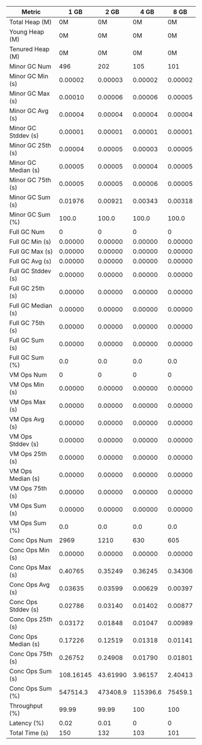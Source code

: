 | Metric | 1 GB | 2 GB | 4 GB | 8 GB |
|------|----|----|----|----|
| Total Heap (M) | 0M | 0M | 0M | 0M |
| Young Heap (M) | 0M | 0M | 0M | 0M |
| Tenured Heap (M) | 0M | 0M | 0M | 0M |
| Minor GC Num | 496 | 202 | 105 | 101 |
| Minor GC Min (s) | 0.00002 | 0.00003 | 0.00002 | 0.00002 |
| Minor GC Max (s) | 0.00010 | 0.00006 | 0.00006 | 0.00005 |
| Minor GC Avg (s) | 0.00004 | 0.00004 | 0.00004 | 0.00004 |
| Minor GC Stddev (s) | 0.00001 | 0.00001 | 0.00001 | 0.00001 |
| Minor GC 25th (s) | 0.00004 | 0.00005 | 0.00003 | 0.00005 |
| Minor GC Median (s) | 0.00005 | 0.00005 | 0.00004 | 0.00005 |
| Minor GC 75th (s) | 0.00005 | 0.00005 | 0.00006 | 0.00005 |
| Minor GC Sum (s) | 0.01976 | 0.00921 | 0.00343 | 0.00318 |
| Minor GC Sum (%) | 100.0 | 100.0 | 100.0 | 100.0 |
| Full GC Num | 0 | 0 | 0 | 0 |
| Full GC Min (s) | 0.00000 | 0.00000 | 0.00000 | 0.00000 |
| Full GC Max (s) | 0.00000 | 0.00000 | 0.00000 | 0.00000 |
| Full GC Avg (s) | 0.00000 | 0.00000 | 0.00000 | 0.00000 |
| Full GC Stddev (s) | 0.00000 | 0.00000 | 0.00000 | 0.00000 |
| Full GC 25th (s) | 0.00000 | 0.00000 | 0.00000 | 0.00000 |
| Full GC Median (s) | 0.00000 | 0.00000 | 0.00000 | 0.00000 |
| Full GC 75th (s) | 0.00000 | 0.00000 | 0.00000 | 0.00000 |
| Full GC Sum (s) | 0.00000 | 0.00000 | 0.00000 | 0.00000 |
| Full GC Sum (%) | 0.0 | 0.0 | 0.0 | 0.0 |
| VM Ops Num | 0 | 0 | 0 | 0 |
| VM Ops Min (s) | 0.00000 | 0.00000 | 0.00000 | 0.00000 |
| VM Ops Max (s) | 0.00000 | 0.00000 | 0.00000 | 0.00000 |
| VM Ops Avg (s) | 0.00000 | 0.00000 | 0.00000 | 0.00000 |
| VM Ops Stddev (s) | 0.00000 | 0.00000 | 0.00000 | 0.00000 |
| VM Ops 25th (s) | 0.00000 | 0.00000 | 0.00000 | 0.00000 |
| VM Ops Median (s) | 0.00000 | 0.00000 | 0.00000 | 0.00000 |
| VM Ops 75th (s) | 0.00000 | 0.00000 | 0.00000 | 0.00000 |
| VM Ops Sum (s) | 0.00000 | 0.00000 | 0.00000 | 0.00000 |
| VM Ops Sum (%) | 0.0 | 0.0 | 0.0 | 0.0 |
| Conc Ops Num | 2969 | 1210 | 630 | 605 |
| Conc Ops Min (s) | 0.00000 | 0.00000 | 0.00000 | 0.00000 |
| Conc Ops Max (s) | 0.40765 | 0.35249 | 0.36245 | 0.34306 |
| Conc Ops Avg (s) | 0.03635 | 0.03599 | 0.00629 | 0.00397 |
| Conc Ops Stddev (s) | 0.02786 | 0.03140 | 0.01402 | 0.00877 |
| Conc Ops 25th (s) | 0.03172 | 0.01848 | 0.01047 | 0.00989 |
| Conc Ops Median (s) | 0.17226 | 0.12519 | 0.01318 | 0.01141 |
| Conc Ops 75th (s) | 0.26752 | 0.24908 | 0.01790 | 0.01801 |
| Conc Ops Sum (s) | 108.16145 | 43.61990 | 3.96157 | 2.40413 |
| Conc Ops Sum (%) | 547514.3 | 473408.9 | 115396.6 | 75459.1 |
| Throughput (%) | 99.99 | 99.99 | 100 | 100 |
| Latency (%) | 0.02 | 0.01 | 0 | 0 |
| Total Time (s) | 150 | 132 | 103 | 101 |
